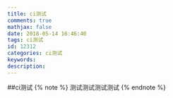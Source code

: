 ```yaml
---
title: ci测试
comments: true
mathjax: false
date: 2018-05-14 16:46:40
tags: ci测试
id: 12312
categories: ci测试
keywords:
description:
---
```

##ci测试
{% note %} 测试测试测试测试 {% endnote %}